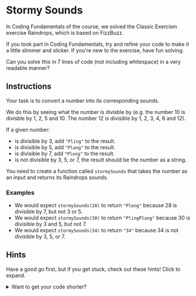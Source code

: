 # Stormy Sounds

In Coding Fundamentals of the course, we solved the Classic Exercism exercise Raindrops, which is based on FizzBuzz.

If you took part in Coding Fundamentals, try and refine your code to make it a little slimmer and slicker. If you're new to the exercise, have fun solving.

Can you solve this in 7 lines of code (not including whitespace) in a very readable manner?

## Instructions

Your task is to convert a number into its corresponding sounds.

We do this by seeing what the number is divisble by (e.g. the number 10 is divisble by 1, 2, 5 and 10. The number 12 is divisible by 1, 2, 3, 4, 6 and 12).

If a given number:

- is divisible by 3, add `"Pling"` to the result.
- is divisible by 5, add `"Plang"` to the result.
- is divisible by 7, add `"Plong"` to the result.
- is not divisible by 3, 5, or 7, the result should be the number as a string.

You need to create a function called `stormySounds` that takes the number as an input and returns its Raindrops sounds.

### Examples

- We would expect `stormySounds(28)` to return `"Plong"` because 28 is divisible by 7, but not 3 or 5.
- We would expect `stormySounds(30)` to return `"PlingPlang"` because 30 is divisible by 3 and 5, but not 7.
- We would expect `stormySounds(34)` to return `"34"` because 34 is not divisible by 3, 5, or 7.

## Hints

Have a good go first, but if you get stuck, check out these hints!
Click to expand.

<details><summary>Want to get your code shorter?</summary>

Here's a few things to help you:

- Remember you can use single like `if` statements.
- Remember that the `+=` syntax can be a nice way to concatenate strings.
- Remember that empty strings are `falsey` in JavaScript

</details>
